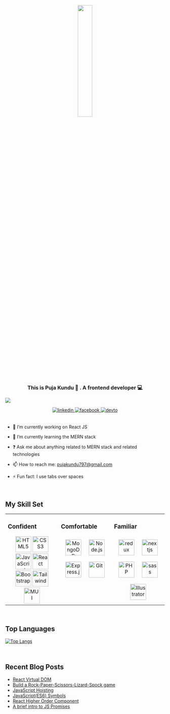 <div align="center">
<img src="https://media3.giphy.com/media/MeJgB3yMMwIaHmKD4z/200.webp?cid=ecf05e47be7bsuggqi4ztf6b3nik2xcgjwftapg1j9c6v26y&rid=200.webp&ct=g" align="center" style="width: 30%" />

</div>  
  
### <div align="center">This is Puja Kundu 👋 . A frontend developer 💻</div>  
![](https://komarev.com/ghpvc/?username=pujaKundu) 
<div align="center">
<a href="https://www.linkedin.com/in/puja-kundu-62a0231a3/" target="_blank">
<img src=https://img.shields.io/badge/linkedin-%231E77B5.svg?&style=for-the-badge&logo=linkedin&logoColor=white alt=linkedin style="margin-bottom: 5px;" />
</a>
<a href="https://www.facebook.com/puja.kundu.7731/" target="_blank">
<img src=https://img.shields.io/badge/facebook-%232E87FB.svg?&style=for-the-badge&logo=facebook&logoColor=white alt=facebook style="margin-bottom: 5px;" />
</a> 
<a href="https://dev.to/pujakundu" target="_blank">
<img src=https://img.shields.io/badge/dev.to-%2308090A.svg?&style=for-the-badge&logo=dev.to&logoColor=white alt=devto style="margin-bottom: 5px;" />
</a>
</div>  
 
<br/>  

- 🔭 I’m currently working on React JS  

- 🌱 I’m currently learning the MERN stack    

- ❓  Ask me about anything related to MERN stack and related technologies  

- 📫 How to reach me: pujakundu797@gmail.com
  
- ⚡ Fun fact: I use tabs over spaces  
 
<br/>  

## My Skill Set  
<table><tr><td valign="top" width="33%">

### Confident 
<div align="center">  
 <a href="https://en.wikipedia.org/wiki/HTML5" target="_blank"><img style="margin: 10px padding-right:10px" src="https://profilinator.rishav.dev/skills-assets/html5-original-wordmark.svg" alt="HTML5" height="50" /></a>  
 <a href="https://www.w3schools.com/css/" target="_blank"><img style="margin: 10px padding-right:10px" src="https://profilinator.rishav.dev/skills-assets/css3-original-wordmark.svg" alt="CSS3" height="50" /></a>  
 <a href="https://www.javascript.com/" target="_blank"><img style="margin: 10px padding-right:10px" src="https://profilinator.rishav.dev/skills-assets/javascript-original.svg" alt="JavaScript" height="50" /></a>  
<a href="https://reactjs.org/" target="_blank"><img style="margin: 10px padding-right:10px" src="https://profilinator.rishav.dev/skills-assets/react-original-wordmark.svg" alt="React" height="50" /></a> 
<a href="https://getbootstrap.com/docs/3.4/javascript/" target="_blank"><img style="margin: 10px padding-right:10px" src="https://profilinator.rishav.dev/skills-assets/bootstrap-plain.svg" alt="Bootstrap" height="50" /></a>  
<a href="https://tailwindcss.com/" target="_blank"><img style="margin: 10px padding-right:10px" src="https://www.vectorlogo.zone/logos/tailwindcss/tailwindcss-icon.svg" alt="Tailwind" height="50" /></a>  
<a href="https://mui.com/" target="_blank"><img style="margin: 10px padding-right:10px" src="https://cdn.worldvectorlogo.com/logos/material-ui-1.svg" alt="MUI" height="50" /></a>  
 
</div>

</td><td valign="top" width="33%">

### Comfortable 
<div align="center">  
<a href="https://www.mongodb.com/" target="_blank"><img style="margin: 10px" src="https://profilinator.rishav.dev/skills-assets/mongodb-original-wordmark.svg" alt="MongoDB" height="50" /></a>  
<a href="https://nodejs.org/" target="_blank"><img style="margin: 10px" src="https://profilinator.rishav.dev/skills-assets/nodejs-original-wordmark.svg" alt="Node.js" height="50" /></a>    
<a href="https://expressjs.com/" target="_blank"><img style="margin: 10px" src="https://profilinator.rishav.dev/skills-assets/express-original-wordmark.svg" alt="Express.js" height="50" /></a>  
<a href="https://github.com/" target="_blank"><img style="margin: 10px" src="https://profilinator.rishav.dev/skills-assets/git-scm-icon.svg" alt="Git" height="50" /></a>  
</div>

</td><td valign="top" width="33%">

### Familiar  
<div align="center">  
<a href="https://redux.js.org/" target="_blank"><img style="margin: 10px" src="https://cdn.worldvectorlogo.com/logos/redux.svg" alt="redux" height="50" /></a>  
<a href="https://nextjs.org/" target="_blank"><img style="margin: 10px" src="https://seeklogo.com/images/N/next-js-logo-7929BCD36F-seeklogo.com.png" alt="nextjs" height="50" /></a> 
<a href="https://www.php.net/" target="_blank"><img style="margin: 10px" src="https://profilinator.rishav.dev/skills-assets/php-original.svg" alt="PHP" height="50" /></a>  
<a href="https://sass-lang.com/" target="_blank"><img style="margin: 10px" src="https://cdn.worldvectorlogo.com/logos/sass-1.svg" alt="sass" height="50" /></a>  
<a href="https://www.adobe.com/in/products/illustrator.html" target="_blank"><img style="margin: 10px" src="https://profilinator.rishav.dev/skills-assets/adobe_illustrator-icon.svg" alt="Illustrator" height="50" /></a> 
</div>
</td></tr></table>  
<br/>  

## Top Languages 
[![Top Langs](https://github-readme-stats.vercel.app/api/top-langs/?username=pujaKundu&layout=compact)](https://github.com/pujaKundu/github-readme-stats)

<br/>  

## Recent Blog Posts  
<!-- BLOG-POST-LIST:START -->  
- [React Virtual DOM](https://dev.to/pujakundu/react-virtual-dom-4f54) 
- [Build a Rock-Paper-Scissors-Lizard-Spock game](https://dev.to/pujakundu/build-a-rock-paper-scissors-lizard-spock-game-22n8) 
- [JavaScript Hoisting](https://dev.to/pujakundu/javascript-hoisting-330f) 
- [JavaScript(ES6) Symbols](https://dev.to/pujakundu/javascriptes6-symbols-41l) 
- [React Higher Order Component](https://dev.to/pujakundu/react-higher-order-component-13im) 
- [A brief intro to JS Promises](https://dev.to/pujakundu/a-brief-intro-to-js-promises-5f1i) 
<!-- BLOG-POST-LIST:END -->  

<br/>    






